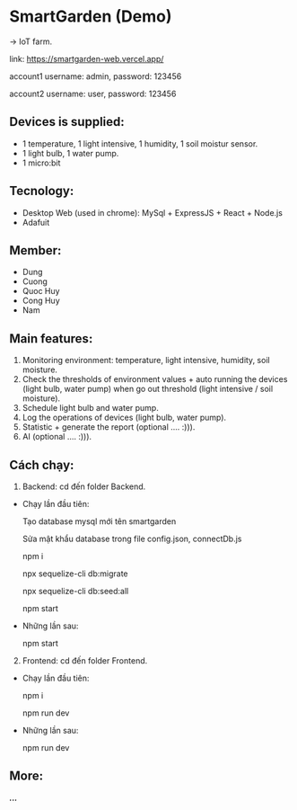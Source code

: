 # SmartGarden (Demo)

-> IoT farm.

link: https://smartgarden-web.vercel.app/

account1 username: admin, password: 123456

account2 username: user, password: 123456

## Devices is supplied:

- 1 temperature, 1 light intensive, 1 humidity, 1 soil moistur sensor.
- 1 light bulb, 1 water pump.
- 1 micro:bit

## Tecnology:

- Desktop Web (used in chrome): MySql + ExpressJS + React + Node.js
- Adafuit

## Member:

- Dung
- Cuong
- Quoc Huy
- Cong Huy
- Nam

## Main features:

1. Monitoring environment: temperature, light intensive, humidity, soil moisture.
2. Check the thresholds of environment values + auto running the devices (light bulb, water pump) when go out threshold (light intensive / soil moisture).
3. Schedule light bulb and water pump.
4. Log the operations of devices (light bulb, water pump).
5. Statistic + generate the report (optional .... :))).
6. AI (optional .... :))).

## Cách chạy:

1. Backend: cd đến folder Backend.

- Chạy lần đầu tiên:

  Tạo database mysql mới tên smartgarden

  Sửa mật khẩu database trong file config.json, connectDb.js

  npm i
  
  npx sequelize-cli db:migrate
  
  npx sequelize-cli db:seed:all
  
  npm start
  
- Những lần sau:

  npm start

2. Frontend: cd đến folder Frontend.

- Chạy lần đầu tiên:
  
  npm i
  
  npm run dev

- Những lần sau:
  
  npm run dev

## More:

**_..._**
